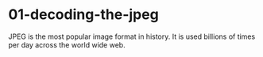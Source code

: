 # 01-decoding-the-jpeg
JPEG is the most popular image format in history. It is used billions of times per day across the world wide web. 
